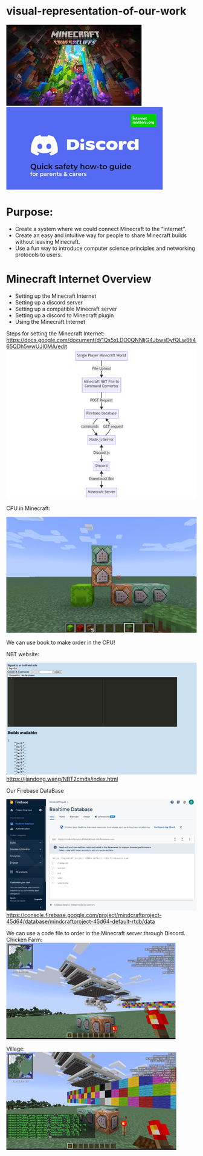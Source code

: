 # visual-representation-of-our-work
![Image goes here](https://github.com/Capstone-Class-Minecraft-Internet/visual-representation-of-our-work/blob/main/picture/Picture1.png)
![Image goes here](https://github.com/Capstone-Class-Minecraft-Internet/visual-representation-of-our-work/blob/main/picture/Picture2.png)

# Purpose: 
* Create a system where we could connect Minecraft to the “internet”.
* Create an easy and intuitive way for people to share Minecraft builds without leaving Minecraft. 
* Use a fun way to introduce computer science principles and networking protocols to users.

# Minecraft Internet Overview
* Setting up the Minecraft Internet
* Setting up a discord server
* Setting up a compatible Minecraft server
* Setting up a discord to Minecraft plugin
* Using the Minecraft Internet

Steps for setting the Minecraft Internet: https://docs.google.com/document/d/1Qs5xLDO0QNNljG4JbwsDyfQLw6ti465QDh5wwUJI0MA/edit 
![Image goes here](https://github.com/Capstone-Class-Minecraft-Internet/visual-representation-of-our-work/blob/main/picture/Picture3.png)

CPU in Minecraft:

![Image goes here](https://github.com/Capstone-Class-Minecraft-Internet/visual-representation-of-our-work/blob/main/picture/Picture4.png)

We can use book to make order in the CPU!


NBT website: 

![Image goes here](https://github.com/Capstone-Class-Minecraft-Internet/visual-representation-of-our-work/blob/main/picture/Picture5.png)
https://jiandong.wang/NBT2cmds/index.html

Our Firebase DataBase

![Image goes here](https://github.com/Capstone-Class-Minecraft-Internet/visual-representation-of-our-work/blob/main/picture/Picture6.png)
https://console.firebase.google.com/project/mindcraftproject-45d64/database/mindcraftproject-45d64-default-rtdb/data 

We can use a code file to order in the Minecraft server through Discord. 
Chicken Farm:                                                                   
![Image goes here](https://github.com/Capstone-Class-Minecraft-Internet/visual-representation-of-our-work/blob/main/picture/Picture7.png)

Village:   
![Image goes here](https://github.com/Capstone-Class-Minecraft-Internet/visual-representation-of-our-work/blob/main/picture/Picture8.png)




